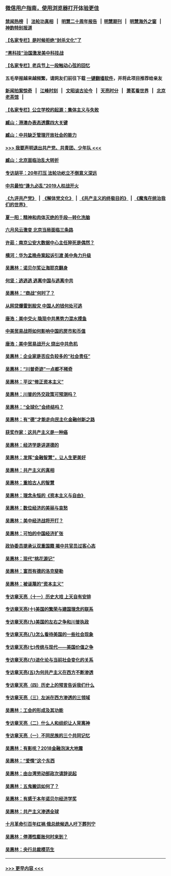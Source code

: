### [微信用户指南，使用浏览器打开体验更佳](https://github.com/gfw-breaker/banned-news1/blob/master/indexes/wechat-guide.md?t=0)
#### [禁闻热榜](热点新闻.md?t=0)  &nbsp;&nbsp;|&nbsp;&nbsp; [法轮功真相](https://github.com/gfw-breaker/truth/blob/master/README.md?t=0) &nbsp;&nbsp;|&nbsp;&nbsp; [明慧二十周年报告](https://github.com/gfw-breaker/mh-reports/blob/master/README.md?t=0) &nbsp;&nbsp;|&nbsp;&nbsp;[明慧期刊](https://github.com/gfw-breaker/mh-qikan) &nbsp;&nbsp;|&nbsp;&nbsp; [明慧海外之窗](https://github.com/gfw-breaker/mh-news/blob/master/README.md?t=0) &nbsp;&nbsp;|&nbsp;&nbsp; [神韵特别报道](https://github.com/gfw-breaker/mh-news/blob/master/shenyun.md?t=0)
#### [【名家专栏】是时候拒绝“封杀文化”了](../pages/nsc423/n11814093.md?t=02091702) 
#### [“黑科技”治国激发美中科技战](../pages/nsc423/n11638056.md?t=02091702) 
#### [【名家专栏】老兵节上一段触动心弦的回忆](../pages/nsc423/n11646016.md?t=02091702) 
#### 五毛举报越来越频繁，请网友们前往下载 [一键翻墙软件](https://github.com/gfw-breaker/ssr-accounts)，并将此项目推荐给亲友
#### [新闻拍案惊奇](https://github.com/gfw-breaker/banned-news1/blob/master/pages/link4.md) &nbsp;&nbsp;|&nbsp;&nbsp; [江峰时刻](https://github.com/gfw-breaker/banned-news1/blob/master/pages/link4.md) &nbsp;&nbsp;|&nbsp;&nbsp; [文昭谈古论今](https://github.com/gfw-breaker/banned-news1/blob/master/pages/link4.md) &nbsp;&nbsp;|&nbsp;&nbsp; [天亮时分](https://github.com/gfw-breaker/banned-news1/blob/master/pages/link4.md) &nbsp;&nbsp;|&nbsp;&nbsp; [萧茗看世界](https://github.com/gfw-breaker/banned-news1/blob/master/pages/link4.md) &nbsp;&nbsp;|&nbsp;&nbsp; [北京老茶馆](https://github.com/gfw-breaker/banned-news1/blob/master/pages/link4.md) &nbsp;&nbsp;|&nbsp;&nbsp; 
#### [【名家专栏】公立学校的起源：集体主义与失败](../pages/nsc423/n11601833.md?t=02091702) 
#### [臧山：港澳办表态透露四大关键](../pages/nsc423/n11421628.md?t=02091702) 
#### [臧山：中共缺乏管理开放社会的能力](../pages/nsc423/n11407457.md?t=02091702) 
#### [>>> 我要声明退出共产党、共青团、少年队 <<<](https://github.com/begood0513/goodnews/blob/master/quit/letter.md) 
#### [臧山：北京面临治乱大转折](../pages/nsc423/n11406895.md?t=02091702) 
#### [专访胡平：20年打压 法轮功屹立不倒意义深远](../pages/nsc423/n11398800.md?t=02091702) 
#### [中共最怕“逢九必乱”2019人权战开火](../pages/nsc423/n11385248.md?t=02091702) 
#### [《九评共产党》](https://github.com/begood0513/9ping.md/blob/master/README.md) &nbsp;|&nbsp; [《解体党文化》](../../../../jtdwh.md/blob/master/README.md)  &nbsp;|&nbsp; [《共产主义的终极目的》](../../../../gczydzjmd.md/blob/master/README.md) &nbsp;|&nbsp; [《魔鬼在统治我们的世界》](../../../../mgztzwmdsj.md/blob/master/README.md) 
#### [夏一阳：精神和肉体灭绝的手段—转化洗脑](../pages/nsc423/n11368250.md?t=02091702) 
#### [六月风云激变 北京当局面临三条路](../pages/nsc423/n11313668.md?t=02091702) 
#### [许茹：南京公安大数据中心主任猝死是偶然？](../pages/nsc423/n11064744.md?t=02091702) 
#### [横河：华为孟晚舟案起诉引渡 美中角力升级](../pages/nsc423/n11027230.md?t=02091702) 
#### [吴惠林：诺贝尔奖让海耶克翻身](../pages/nsc423/n10890049.md?t=02091702) 
#### [何坚：逃逃逃 逃离中国与逃离中共](../pages/nsc423/n10592891.md?t=02091702) 
#### [吴惠林：“商战”何时了？](../pages/nsc423/n10573558.md?t=02091702) 
#### [从网贷爆雷到股灾 中国人的钱何处可逃](../pages/nsc423/n10572800.md?t=02091702) 
#### [唐浩：美中交火 隐现中共黑势力混水摸鱼](../pages/nsc423/n10544040.md?t=02091702) 
#### [中美贸易战将如何影响中国的房市和币值](../pages/nsc423/n10543697.md?t=02091702) 
#### [唐浩：美中贸易战开火 烧出中共危机](../pages/nsc423/n10540126.md?t=02091702) 
#### [吴惠林：企业家是否应负较多的“社会责任”](../pages/nsc423/n10535022.md?t=02091702) 
#### [吴惠林：“川普奇迹”一点都不稀奇](../pages/nsc423/n10512808.md?t=02091702) 
#### [吴惠林：平议“修正资本主义”](../pages/nsc423/n10495724.md?t=02091702) 
#### [吴惠林：川普的外交政策可预测吗？](../pages/nsc423/n10462387.md?t=02091702) 
#### [吴惠林：“全球化”会终结吗？](../pages/nsc423/n10452838.md?t=02091702) 
#### [吴惠林：有“德”才能走向民主化金融创新之路](../pages/nsc423/n10432292.md?t=02091702) 
#### [获奖作家：这共产主义是一种癌](../pages/nsc423/n10431541.md?t=02091702) 
#### [吴惠林：经济学是讲道德的](../pages/nsc423/n10398014.md?t=02091702) 
#### [吴惠林：发挥“金融智慧”，让人生更美好](../pages/nsc423/n10375019.md?t=02091702) 
#### [吴惠林：共产主义的真相](../pages/nsc423/n10351394.md?t=02091702) 
#### [吴惠林：重拾古人的智慧](../pages/nsc423/n10337691.md?t=02091702) 
#### [吴惠林：理念永恒的《资本主义与自由》](../pages/nsc423/n10316274.md?t=02091702) 
#### [吴惠林：数位经济的美丽与哀愁](../pages/nsc423/n10292946.md?t=02091702) 
#### [吴惠林：美中经济战将开打？](../pages/nsc423/n10258825.md?t=02091702) 
#### [吴惠林：可怕的中国经济扩张](../pages/nsc423/n10219147.md?t=02091702) 
#### [政协委员提承认双重国籍 揭中共官员过客心态](../pages/nsc423/n10208809.md?t=02091702) 
#### [吴惠林：现代“桃花源记”](../pages/nsc423/n10185234.md?t=02091702) 
#### [吴惠林：富而有德的洛克斐勒](../pages/nsc423/n10142264.md?t=02091702) 
#### [吴惠林：被诬蔑的“资本主义”](../pages/nsc423/n10124816.md?t=02091702) 
#### [专访章天亮（十一）历史大戏 上天自有安排](../pages/nsc423/n10094905.md?t=02091702) 
#### [专访章天亮(十)美国的繁荣与建国理念的联系](../pages/nsc423/n10094899.md?t=02091702) 
#### [专访章天亮(九)美国的左右之争和川普执政](../pages/nsc423/n10094889.md?t=02091702) 
#### [专访章天亮(八)怎么看待美国的一些社会现象](../pages/nsc423/n10094857.md?t=02091702) 
#### [专访章天亮(七)传统与现代——美国价值之争](../pages/nsc423/n10093140.md?t=02091702) 
#### [专访章天亮(六)进化论与当前社会变化的关系](../pages/nsc423/n10092036.md?t=02091702) 
#### [专访章天亮(五)为何共产主义在西方不断渗透](../pages/nsc423/n10083620.md?t=02091702) 
#### [专访章天亮（四）历史上的预言告诉我们什么](../pages/nsc423/n10083606.md?t=02091702) 
#### [专访章天亮（三）左派在西方渗透的三领域](../pages/nsc423/n10081115.md?t=02091702) 
#### [吴惠林：工会的形成及其功能](../pages/nsc423/n10080633.md?t=02091702) 
#### [专访章天亮（二）什么人和组织让人背离神](../pages/nsc423/n10076637.md?t=02091702) 
#### [专访章天亮（一）不同民族的三个共同记忆](../pages/nsc423/n10074188.md?t=02091702) 
#### [吴惠林：有影呒？2018金融泡沫大地震](../pages/nsc423/n10040534.md?t=02091702) 
#### [吴惠林：“爱情”这个东西](../pages/nsc423/n10019423.md?t=02091702) 
#### [吴惠林：由台湾劳动部政次请辞说起](../pages/nsc423/n9979679.md?t=02091702) 
#### [吴惠林：五鬼搬运如何了？](../pages/nsc423/n9925338.md?t=02091702) 
#### [吴惠林：有感于本年诺贝尔经济学奖](../pages/nsc423/n9871883.md?t=02091702) 
#### [吴惠林：共产主义渗透全球](../pages/nsc423/n9812748.md?t=02091702) 
#### [十月革命引百年红祸 俄总统候选人吁下葬列宁](../pages/nsc423/n9810182.md?t=02091702) 
#### [吴惠林：停滞性膨胀何时来到？](../pages/nsc423/n9764136.md?t=02091702) 
#### [吴惠林：央行总裁模范生](../pages/nsc423/n9728134.md?t=02091702) 

----
#### [ >>> 更早内容 <<< ](../indexes/nsc423-earlier.md)
